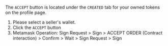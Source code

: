 The `ACCEPT` button is located under the `CREATED` tab for your owned tokens on the profile page.

1. Please select a seller's wallet.
2. Click the `ACCEPT` button
3. Metamask Operation: Sign Request > Sign > ACCEPT ORDER (Contract interaction) > Confirm > Wait > Sign Request > Sign
